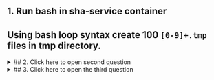 ## 1. Run bash in sha-service container
## Using bash loop syntax create 100 `[0-9]+.tmp` files in tmp directory.

<details><summary>## 2. Click here to open second question</summary>
<p>

## How would you tell which operating system you are running now?
## Using only `procfs` how would you tell what processor is used in this container?

</p>
</details>

<details><summary>## 3. Click here to open the third question</summary>
<p>

3. Now write a oneliner that will delete all `*.tmp` files in all folders of this repo.

</p>
</details>

